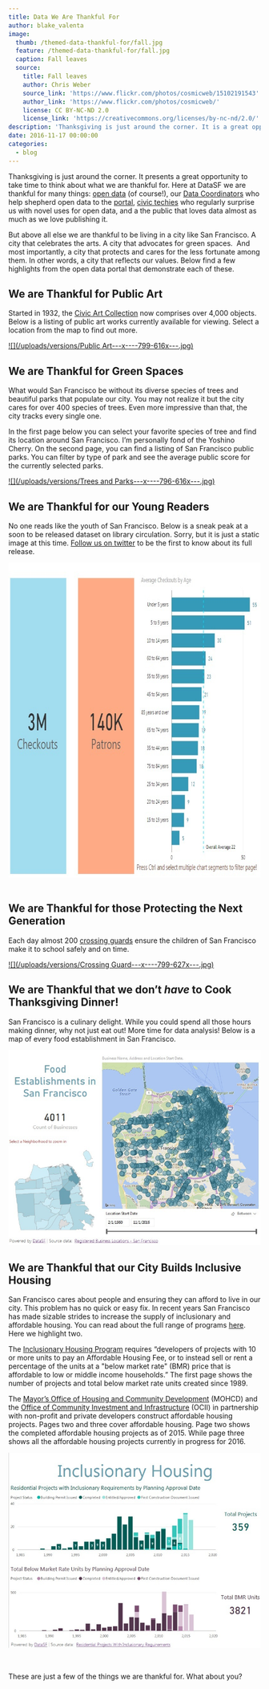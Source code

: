 ```yaml
---
title: Data We Are Thankful For
author: blake_valenta
image:
  thumb: /themed-data-thankful-for/fall.jpg
  feature: /themed-data-thankful-for/fall.jpg
  caption: Fall leaves
  source:
    title: Fall leaves
    author: Chris Weber
    source_link: 'https://www.flickr.com/photos/cosmicweb/15102191543'
    author_link: 'https://www.flickr.com/photos/cosmicweb/'
    license: CC BY-NC-ND 2.0
    license_link: 'https://creativecommons.org/licenses/by-nc-nd/2.0/'
description: 'Thanksgiving is just around the corner. It is a great opportunity to take time to think about what we are thankful for. Here at DataSF we are thankful for many things: open data (of course!), our Data Coordinators...'
date: 2016-11-17 00:00:00
categories:
  - blog
---
```



Thanksgiving is just around the corner. It presents a great opportunity to take time to think about what we are thankful for. Here at DataSF we are thankful for many things: [open data](https://data.sfgov.org/) (of course!), our [Data Coordinators](https://datasf.org/coordinators/) who help shepherd open data to the [portal](https://data.sfgov.org/), [civic techies](http://codeforsanfrancisco.org/projects) who regularly surprise us with novel uses for open data, and a the public that loves data almost as much as we love publishing it.

But above all else we are thankful to be living in a city like San Francisco. A city that celebrates the arts. A city that advocates for green spaces.&nbsp; And most importantly, a city that protects and cares for the less fortunate among them. In other words, a city that reflects our values. Below find a few highlights from the open data portal that demonstrate each of these.

## We are Thankful for Public Art

Started in 1932, the [Civic Art Collection](http://www.sfartscommission.org/pubartcollection/about-public-art-and-civic-art-collection/program-information/) now comprises over 4,000 objects. Below is a listing of public art works currently available for viewing. Select a location from the map to find out more.

[![](/uploads/versions/Public Art---x----799-616x---.jpg)](https://app.powerbi.com/view?r=eyJrIjoiNzJiNjZjZWYtOWQ4OC00NzMwLWEzMDgtYTIxMDVlOWVmOTg0IiwidCI6IjIyZDVjMmNmLWNlM2UtNDQzZC05YTdmLWRmY2MwMjMxZjczZiIsImMiOjZ9)

## We are Thankful for Green Spaces

What would San Francisco be without its diverse species of trees and beautiful parks that populate our city. You may not realize it but the city cares for over 400 species of trees. Even more impressive than that, the city tracks every single one.

In the first page below you can select your favorite species of tree and find its location around San Francisco. I’m personally fond of the Yoshino Cherry. On the second page, you can find a listing of San Francisco public parks. You can filter by type of park and see the average public score for the currently selected parks.

[![](/uploads/versions/Trees and Parks---x----796-616x---.jpg)](https://app.powerbi.com/view?r=eyJrIjoiMGZjYTJiMmQtOTBiMC00OGIwLTg2MzMtMjAzZTgzMjgzNzE3IiwidCI6IjIyZDVjMmNmLWNlM2UtNDQzZC05YTdmLWRmY2MwMjMxZjczZiIsImMiOjZ9)

## We are Thankful for our Young Readers

No one reads like the youth of San Francisco. Below is a sneak peak at a soon to be released dataset on library circulation. Sorry, but it is just a static image at this time. [Follow us on twitter](https://twitter.com/DataSF) to be the first to know about its full release.

<div class="img-responsive"><img alt="" src="/uploads/versions/Library---x----799-627x---.jpg" width="799" height="627" /></div>

<div class="img-responsive">&nbsp;</div>

## We are Thankful for those Protecting the Next Generation

Each day almost 200 [crossing guards](https://www.sfmta.com/services/streets-sidewalks/request-crossing-guard) ensure the children of San Francisco make it to school safely and on time.

[![](/uploads/versions/Crossing Guard---x----799-627x---.jpg)](https://app.powerbi.com/view?r=eyJrIjoiNDM3NTYzZGMtYjRlNS00M2Y1LWEwOTgtNmZlMDJiMDFmYWFiIiwidCI6IjIyZDVjMmNmLWNlM2UtNDQzZC05YTdmLWRmY2MwMjMxZjczZiIsImMiOjZ9)

## We are Thankful that we don’t *have* to Cook Thanksgiving Dinner!

San Francisco is a culinary delight. While you could spend all those hours making dinner, why not just eat out! More time for data analysis! Below is a map of every food establishment in San Francisco.

[![](/uploads/versions/Food---x----799-616x---.jpg)](https://app.powerbi.com/view?r=eyJrIjoiMzZlZDQzNjgtYTUxNy00NTU4LWI1NmYtNGNkZDYwYzY0YzA2IiwidCI6IjIyZDVjMmNmLWNlM2UtNDQzZC05YTdmLWRmY2MwMjMxZjczZiIsImMiOjZ9)

## We are Thankful that our City Builds Inclusive Housing

San Francisco cares about people and ensuring they can afford to live in our city. This problem has no quick or easy fix. In recent years San Francisco has made sizable strides to increase the supply of inclusionary and affordable housing. You can read about the full range of programs [here](http://sfmohcd.org/). Here we highlight two.

The [Inclusionary Housing Program](http://sfmohcd.org/inclusionary-housing-program) requires “developers of projects with 10 or more units to pay an Affordable Housing Fee, or to instead sell or rent a percentage of the units at a "below market rate" (BMR) price that is affordable to low or middle income households.” The first page shows the number of projects and total below market rate units created since 1989.

The [Mayor’s Office of Housing and Community Development](http://sfmohcd.org/) (MOHCD) and the [Office of Community Investment and Infrastructure](http://sfocii.org/) (OCII) in partnership with non-profit and private developers construct affordable housing projects. Pages two and three cover affordable housing. Page two shows the completed affordable housing projects as of 2015. While page three shows all the affordable housing projects currently in progress for 2016.

[![](/uploads/versions/Housing---x----799-616x---.jpg)](https://app.powerbi.com/view?r=eyJrIjoiNTMxMGY3MjEtMDA4Ny00NzFhLWI3MjYtNGVhYmZiNGZkMGU1IiwidCI6IjIyZDVjMmNmLWNlM2UtNDQzZC05YTdmLWRmY2MwMjMxZjczZiIsImMiOjZ9)

&nbsp;

These are just a few of the things we are thankful for. What about you?